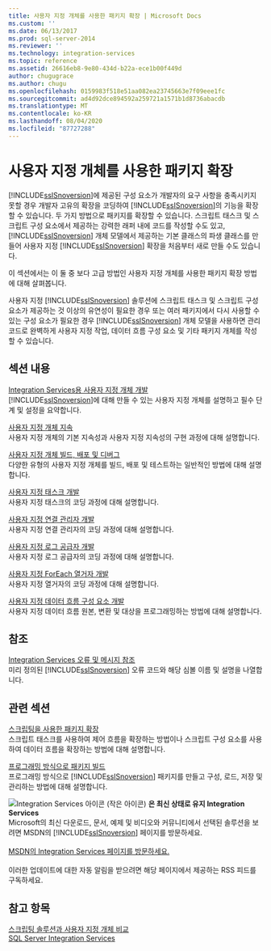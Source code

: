 ```yaml
---
title: 사용자 지정 개체를 사용한 패키지 확장 | Microsoft Docs
ms.custom: ''
ms.date: 06/13/2017
ms.prod: sql-server-2014
ms.reviewer: ''
ms.technology: integration-services
ms.topic: reference
ms.assetid: 26616eb8-9e80-434d-b22a-ece1b00f449d
author: chugugrace
ms.author: chugu
ms.openlocfilehash: 0159983f518e51aa082ea23745663e7f09eee1fc
ms.sourcegitcommit: ad4d92dce894592a259721a1571b1d8736abacdb
ms.translationtype: MT
ms.contentlocale: ko-KR
ms.lasthandoff: 08/04/2020
ms.locfileid: "87727288"
---
```

# <a name="extending-packages-with-custom-objects"></a>사용자 지정 개체를 사용한 패키지 확장
  [!INCLUDE[ssISnoversion](../../includes/ssisnoversion-md.md)]에 제공된 구성 요소가 개발자의 요구 사항을 충족시키지 못할 경우 개발자 고유의 확장을 코딩하여 [!INCLUDE[ssISnoversion](../../includes/ssisnoversion-md.md)]의 기능을 확장할 수 있습니다. 두 가지 방법으로 패키지를 확장할 수 있습니다. 스크립트 태스크 및 스크립트 구성 요소에서 제공하는 강력한 래퍼 내에 코드를 작성할 수도 있고, [!INCLUDE[ssISnoversion](../../includes/ssisnoversion-md.md)] 개체 모델에서 제공하는 기본 클래스의 파생 클래스를 만들어 사용자 지정 [!INCLUDE[ssISnoversion](../../includes/ssisnoversion-md.md)] 확장을 처음부터 새로 만들 수도 있습니다.  
  
 이 섹션에서는 이 둘 중 보다 고급 방법인 사용자 지정 개체를 사용한 패키지 확장 방법에 대해 살펴봅니다.  
  
 사용자 지정 [!INCLUDE[ssISnoversion](../../includes/ssisnoversion-md.md)] 솔루션에 스크립트 태스크 및 스크립트 구성 요소가 제공하는 것 이상의 유연성이 필요한 경우 또는 여러 패키지에서 다시 사용할 수 있는 구성 요소가 필요한 경우 [!INCLUDE[ssISnoversion](../../includes/ssisnoversion-md.md)] 개체 모델을 사용하면 관리 코드로 완벽하게 사용자 지정 작업, 데이터 흐름 구성 요소 및 기타 패키지 개체를 작성할 수 있습니다.  
  
## <a name="in-this-section"></a>섹션 내용  
 [Integration Services용 사용자 지정 개체 개발](developing-custom-objects-for-integration-services.md)  
 [!INCLUDE[ssISnoversion](../../includes/ssisnoversion-md.md)]에 대해 만들 수 있는 사용자 지정 개체를 설명하고 필수 단계 및 설정을 요약합니다.  
  
 [사용자 지정 개체 지속](persisting-custom-objects.md)  
 사용자 지정 개체의 기본 지속성과 사용자 지정 지속성의 구현 과정에 대해 설명합니다.  
  
 [사용자 지정 개체 빌드, 배포 및 디버그](building-deploying-and-debugging-custom-objects.md)  
 다양한 유형의 사용자 지정 개체를 빌드, 배포 및 테스트하는 일반적인 방법에 대해 설명합니다.  
  
 [사용자 지정 태스크 개발](task/developing-a-custom-task.md)  
 사용자 지정 태스크의 코딩 과정에 대해 설명합니다.  
  
 [사용자 지정 연결 관리자 개발](connection-manager/developing-a-custom-connection-manager.md)  
 사용자 지정 연결 관리자의 코딩 과정에 대해 설명합니다.  
  
 [사용자 지정 로그 공급자 개발](log-provider/developing-a-custom-log-provider.md)  
 사용자 지정 로그 공급자의 코딩 과정에 대해 설명합니다.  
  
 [사용자 지정 ForEach 열거자 개발](foreach-enumerator/developing-a-custom-foreach-enumerator.md)  
 사용자 지정 열거자의 코딩 과정에 대해 설명합니다.  
  
 [사용자 지정 데이터 흐름 구성 요소 개발](data-flow/developing-a-custom-data-flow-component.md)  
 사용자 지정 데이터 흐름 원본, 변환 및 대상을 프로그래밍하는 방법에 대해 설명합니다.  
  
## <a name="reference"></a>참조  
 [Integration Services 오류 및 메시지 참조](../integration-services-error-and-message-reference.md)  
 미리 정의된 [!INCLUDE[ssISnoversion](../../includes/ssisnoversion-md.md)] 오류 코드와 해당 심볼 이름 및 설명을 나열합니다.  
  
## <a name="related-sections"></a>관련 섹션  
 [스크립팅을 사용한 패키지 확장](../extending-packages-scripting/extending-packages-with-scripting.md)  
 스크립트 태스크를 사용하여 제어 흐름을 확장하는 방법이나 스크립트 구성 요소를 사용하여 데이터 흐름을 확장하는 방법에 대해 설명합니다.  
  
 [프로그래밍 방식으로 패키지 빌드](../building-packages-programmatically/building-packages-programmatically.md)  
 프로그래밍 방식으로 [!INCLUDE[ssISnoversion](../../includes/ssisnoversion-md.md)] 패키지를 만들고 구성, 로드, 저장 및 관리하는 방법에 대해 설명합니다.  
  
![Integration Services 아이콘 (작은 아이콘)](../media/dts-16.gif "Integration Services 아이콘(작은 아이콘)")  **은 최신 상태로 유지 Integration Services**<br /> Microsoft의 최신 다운로드, 문서, 예제 및 비디오와 커뮤니티에서 선택된 솔루션을 보려면 MSDN의 [!INCLUDE[ssISnoversion](../../includes/ssisnoversion-md.md)] 페이지를 방문하세요.<br /><br /> [MSDN의 Integration Services 페이지를 방문하세요.](https://go.microsoft.com/fwlink/?LinkId=136655)<br /><br /> 이러한 업데이트에 대한 자동 알림을 받으려면 해당 페이지에서 제공하는 RSS 피드를 구독하세요.  
  
## <a name="see-also"></a>참고 항목  
 [스크립팅 솔루션과 사용자 지정 개체 비교](../extending-packages-scripting/comparing-scripting-solutions-and-custom-objects.md)   
 [SQL Server Integration Services](../sql-server-integration-services.md)  
  
  
